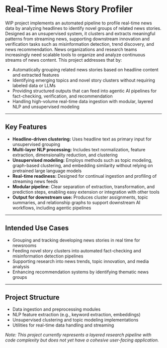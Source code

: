 # Real-Time News Story Profiler

WIP  project implements an automated pipeline to profile real-time news data by analyzing headlines to identify novel groups of related news stories. Designed as an unsupervised system, it clusters and extracts meaningful patterns from streaming news, supporting downstream innovation and verification tasks such as misinformation detection, trend discovery, and news recommendation.
News organizations and research teams increasingly need scalable tools to organize and analyze continuous streams of news content. This project addresses that by:

- Automatically grouping related news stories based on headline content and extracted features  
- Identifying emerging topics and novel story clusters without requiring labeled data or LLMs  
- Providing structured outputs that can feed into agentic AI pipelines for fact-checking, verification, and recommendation  
- Handling high-volume real-time data ingestion with modular, layered NLP and unsupervised modeling  

---

## Key Features

- **Headline-driven clustering:** Uses headline text as primary input for unsupervised grouping  
- **Multi-layer NLP processing:** Includes text normalization, feature extraction, dimensionality reduction, and clustering  
- **Unsupervised modeling:** Employs methods such as topic modeling, graph-based clustering, and embedding similarity without relying on pretrained large language models  
- **Real-time readiness:** Designed for continual ingestion and profiling of streaming news feeds  
- **Modular pipeline:** Clear separation of extraction, transformation, and prediction steps, enabling easy extension or integration with other tools  
- **Output for downstream use:** Produces cluster assignments, topic summaries, and relationship graphs to support downstream AI workflows, including agentic pipelines  

---

## Intended Use Cases

- Grouping and tracking developing news stories in real time for newsrooms  
- Feeding novel story clusters into automated fact-checking and misinformation detection pipelines  
- Supporting research into news trends, topic innovation, and media analysis  
- Enhancing recommendation systems by identifying thematic news groups  

---

## Project Structure

- Data ingestion and preprocessing modules  
- NLP feature extraction (e.g., keyword extraction, embeddings)  
- Unsupervised clustering and topic modeling implementations  
- Utilities for real-time data handling and streaming  

_Note: This project currently represents a layered research pipeline with code complexity but does not yet have a cohesive user-facing application._
